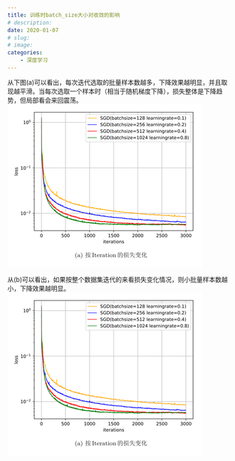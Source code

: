 ```yaml
---
title: 训练时batch_size大小对收敛的影响
# description: 
date: 2020-01-07
# slug: 
# image: 
categories:
    - 深度学习
---
```


从下图(a)可以看出，每次迭代选取的批量样本数越多，下降效果越明显，并且取现越平滑。当每次选取一个样本时（相当于随机梯度下降），损失整体是下降趋势，但局部看会来回震荡。
![a](1.png)


从(b)可以看出，如果按整个数据集迭代的来看损失变化情况，则小批量样本数越小，下降效果越明显。
![b](2.png)